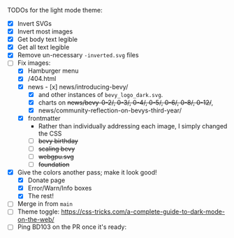 TODOs for the light mode theme:

- [x] Invert SVGs
- [x] Invert most images
- [x] Get body text legible
- [x] Get all text legible
- [x] Remove un-necessary `-inverted.svg` files
- [ ] Fix images:
    - [x] Hamburger menu
    - [x] /404.html
    - [x] news
	      - [x] news/introducing-bevy/
        - [x] and other instances of `bevy_logo_dark.svg`.
        - [x] charts on ~~news/bevy-0-2/, 0-3/, 0-4/, 0-5/, 0-6/, 0-8/, 0-12/~~, 
        - [x] news/community-reflection-on-bevys-third-year/
   - [x] frontmatter
       - Rather than individually addressing each image, I simply changed the CSS
       - [ ] ~~bevy birthday~~
       - [ ] ~~scaling bevy~~
       - [ ] ~~webgpu.svg~~
       - [ ] ~~foundation~~
- [x] Give the colors another pass; make it look good!
    - [x] Donate page
    - [x] Error/Warn/Info boxes
    - [x] The rest!
- [ ] Merge in from `main`
- [ ] Theme toggle: https://css-tricks.com/a-complete-guide-to-dark-mode-on-the-web/
- [ ] Ping BD103 on the PR once it's ready:
